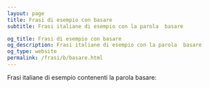 ```yaml
---
layout: page
title: Frasi di esempio con basare 
subtitle: Frasi italiane di esempio con la parola  basare

og_title: Frasi di esempio con basare 
og_description: Frasi italiane di esempio con la parola  basare
og_type: website
permalink: /frasi/b/basare.html
---
```


Frasi italiane di esempio contenenti la parola basare:


